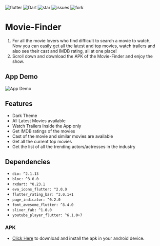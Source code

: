![flutter](https://img.shields.io/badge/Flutter-Framework-green?logo=flutter)
![Dart](https://img.shields.io/badge/Dart-Language-blue?logo=dart)
![star](https://img.shields.io/github/stars/vngarg/Movie-Finder) 
![issues](https://img.shields.io/github/issues/vngarg/Movie-Finder) 
![fork](https://img.shields.io/github/forks/vngarg/Movie-Finder)

# Movie-Finder
1. For all the movie lovers who find difficult to search a movie to watch, Now you can easily get all the latest and top movies, watch trailers and also see their cast and IMDB rating, all at one place!
2. Scroll down and download the APK of the Movie-Finder and enjoy the show.

## App Demo
![App Demo](assets/recording/MovieFinderRecording.gif)

## Features

- Dark Theme
- All Latest Movies available
- Watch Trailers Inside the App only
- Get IMDB ratings of the movies
- Cast of the movie and similar movies are available
- Get all the current top movies
- Get the list of all the trending actors/actresses in the industry 

## Dependencies

- `dio: ^2.1.13`
- `bloc: ^3.0.0`
- `rxdart: ^0.23.1`
- `eva_icons_flutter: ^2.0.0`
- `flutter_rating_bar: ^3.0.1+1`
- `page_indicator: ^0.2.0`
- `font_awesome_flutter: ^8.4.0`
- `sliver_fab: ^1.0.0`
- `youtube_player_flutter: ^6.1.0+7`

### APK
- [Click Here](https://drive.google.com/file/d/1--mQe_Lc0k2NIKHB9kOtd7XS5pfndWbg/view?usp=sharing) to download and install the apk in your android device.
